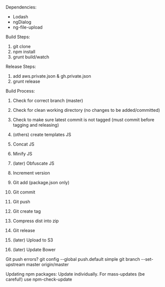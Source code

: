 Dependencies:
- Lodash
- ngDialog
- ng-file-upload


Build Steps:
1. git clone
2. npm install
3. grunt build/watch

Release Steps:
1. add aws.private.json & gh.private.json
2. grunt release



Build Process:

1. Check for correct branch (master)
2. Check for clean working directory (no changes to be added/committed)
3. Check to make sure latest commit is not tagged (must commit before tagging and releasing)


1. (others) create templates JS
2. Concat JS
3. Minify JS
4. (later) Obfuscate JS
4. Increment version
5. Git add (package.json only)
6. Git commit
7. Git push
8. Git create tag
9. Compress dist into zip
10. Git release
11. (later) Upload to S3
12. (later) Update Bower

Git push errors?
git config --global push.default simple
git branch --set-upstream master origin/master


Updating npm packages: Update individually. For mass-updates (be careful!) use npm-check-update